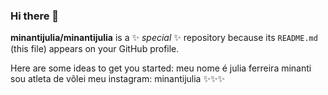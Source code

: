 ### Hi there 👋

**minantijulia/minantijulia** is a ✨ _special_ ✨ repository because its `README.md` (this file) appears on your GitHub profile.

Here are some ideas to get you started:
meu nome é julia ferreira minanti
sou atleta de võlei
meu instagram: minantijulia 
✨✨✨
